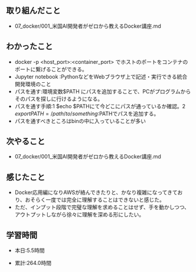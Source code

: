 ## 取り組んだこと
- 07_docker/001_米国AI開発者がゼロから教えるDocker講座.md
 
## わかったこと
- docker -p <host_port>:<container_port> でホストのポートをコンテナのポートに繋げることができる。 
- Jupyter notebook :PythonなどをWebブラウザ上で記述・実行できる統合開発環境のこと
- パスを通す:環境変数$PATH にパスを追加することで、PCがプログラムからそのパスを探しに行けるようになる。
- パスを通す手順:1 $echo $PATHにて今どこにパスが通っているか確認。2 $export PATH = /path/to/something:$PATHでパスを追加する。
- パスを通すべきところはbinの中に入っていることが多い

## 次やること
- 07_docker/001_米国AI開発者がゼロから教えるDocker講座.md


## 感じたこと
- Docker応用編になりAWSが絡んできたりと、かなり複雑になってきており、おそらく一度では完全に理解することはできないと感じた。
- ただ、インプット段階で完璧な理解を求めることはせず、手を動かしつつ、アウトプットしながら徐々に理解を深める形にしたい。


## 学習時間
- 本日:5.5時間

- 累計:264.0時間
